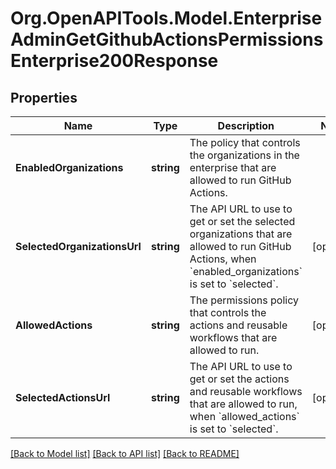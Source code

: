 # Org.OpenAPITools.Model.EnterpriseAdminGetGithubActionsPermissionsEnterprise200Response

## Properties

Name | Type | Description | Notes
------------ | ------------- | ------------- | -------------
**EnabledOrganizations** | **string** | The policy that controls the organizations in the enterprise that are allowed to run GitHub Actions. | 
**SelectedOrganizationsUrl** | **string** | The API URL to use to get or set the selected organizations that are allowed to run GitHub Actions, when &#x60;enabled_organizations&#x60; is set to &#x60;selected&#x60;. | [optional] 
**AllowedActions** | **string** | The permissions policy that controls the actions and reusable workflows that are allowed to run. | [optional] 
**SelectedActionsUrl** | **string** | The API URL to use to get or set the actions and reusable workflows that are allowed to run, when &#x60;allowed_actions&#x60; is set to &#x60;selected&#x60;. | [optional] 

[[Back to Model list]](../README.md#documentation-for-models) [[Back to API list]](../README.md#documentation-for-api-endpoints) [[Back to README]](../README.md)

